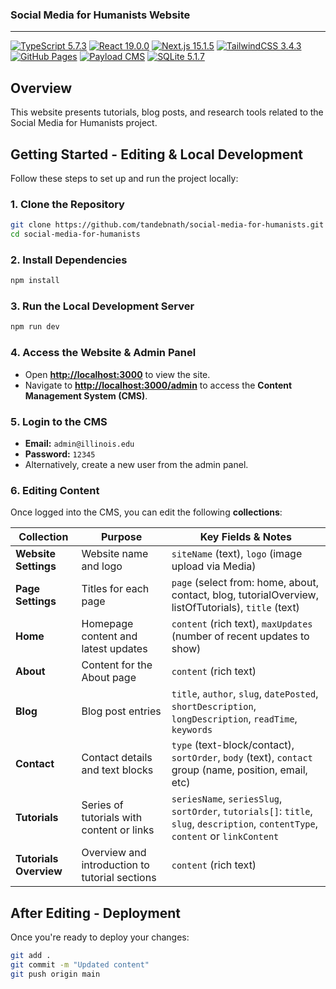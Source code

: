 ### Social Media for Humanists Website
---

[![TypeScript 5.7.3](https://img.shields.io/badge/TypeScript-5.7.3-007ACC?style=flat&logo=typescript&logoColor=white)](https://www.typescriptlang.org/) [![React 19.0.0](https://img.shields.io/badge/React-19.0.0-20232A?style=flat&logo=react&logoColor=61DAFB)](https://reactjs.org/) [![Next.js 15.1.5](https://img.shields.io/badge/Next.js-15.1.5-000000?style=flat&logo=next.js&logoColor=white)](https://nextjs.org/) [![TailwindCSS 3.4.3](https://img.shields.io/badge/TailwindCSS-3.4.3-38B2AC?style=flat&logo=tailwind-css&logoColor=white)](https://tailwindcss.com/) [![GitHub Pages](https://img.shields.io/badge/GitHub_Pages-✔️-222222?style=flat&logo=github&logoColor=white)](https://pages.github.com/) [![Payload CMS](https://img.shields.io/badge/Payload_CMS-latest-000000?style=flat&logo=payloadcms&logoColor=white)](https://payloadcms.com/) [![SQLite 5.1.7](https://img.shields.io/badge/SQLite-5.1.7-07405E?style=flat&logo=sqlite&logoColor=white)](https://www.sqlite.org/index.html) 

## Overview

This website presents tutorials, blog posts, and research tools related to the Social Media for Humanists project.

## Getting Started - Editing & Local Development

Follow these steps to set up and run the project locally:

### 1. Clone the Repository
```bash
git clone https://github.com/tandebnath/social-media-for-humanists.git
cd social-media-for-humanists
```

### 2. Install Dependencies
```bash
npm install
```

### 3. Run the Local Development Server
```bash
npm run dev
```

### 4. Access the Website & Admin Panel
- Open **[http://localhost:3000](http://localhost:3000)** to view the site.
- Navigate to **[http://localhost:3000/admin](http://localhost:3000/admin)** to access the **Content Management System (CMS)**.


### 5️. Login to the CMS
- **Email:** `admin@illinois.edu`
- **Password:** `12345`
- Alternatively, create a new user from the admin panel.


### 6. Editing Content
Once logged into the CMS, you can edit the following **collections**:

| Collection              | Purpose                                               | Key Fields & Notes                                                                                   |
|--------------------------|-------------------------------------------------------|--------------------------------------------------------------------------------------------------------|
| **Website Settings**     | Website name and logo                                 | `siteName` (text), `logo` (image upload via Media)                                                    |
| **Page Settings**        | Titles for each page                                  | `page` (select from: home, about, contact, blog, tutorialOverview, listOfTutorials), `title` (text)   |
| **Home**                 | Homepage content and latest updates                   | `content` (rich text), `maxUpdates` (number of recent updates to show)                                |
| **About**                | Content for the About page                            | `content` (rich text)                                                                                  |
| **Blog**                 | Blog post entries                                     | `title`, `author`, `slug`, `datePosted`, `shortDescription`, `longDescription`, `readTime`, `keywords`|
| **Contact**              | Contact details and text blocks                       | `type` (text-block/contact), `sortOrder`, `body` (text), `contact` group (name, position, email, etc) |
| **Tutorials**            | Series of tutorials with content or links             | `seriesName`, `seriesSlug`, `sortOrder`, `tutorials[]`: `title`, `slug`, `description`, `contentType`, `content` or `linkContent` |
| **Tutorials Overview**   | Overview and introduction to tutorial sections        | `content` (rich text)                                                                                  |


## After Editing - Deployment

Once you're ready to deploy your changes:

```bash
git add .
git commit -m "Updated content"
git push origin main
```